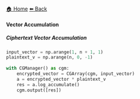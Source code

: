 [:house: Home](/docs/README.md) [:arrow_left: Back](/docs/advanced_operations/README.md)

#### Vector Accumulation

##### Ciphertext Vector Accumulation 

```python
input_vector = np.arange(1, n + 1, 1)
plaintext_v = np.arange(n, 0, -1)
    
with CGManager() as cgm:
    encrypted_vector = CGArray(cgm, input_vector)
    a = encrypted_vector * plaintext_v
    res = a.log_accumulate()
    cgm.output([res])
```
